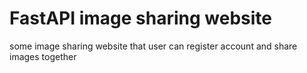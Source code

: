 # FastAPI image sharing website

some image sharing website that user can register account and share images together

